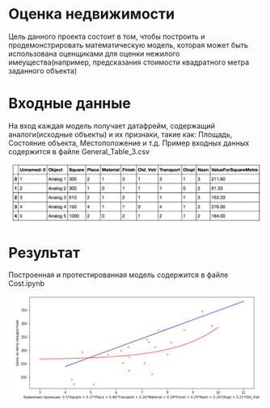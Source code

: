 # Оценка недвижимости

   Цель данного проекта состоит в том, чтобы построить и продемонстрировать математическую модель, 
   которая может быть     использована оценщиками для оценки нежилого имеущества(например, 
   предсказания стоимости квадратного метра заданного объекта)
 
 # Входные данные
  
   На вход каждая модель получает датафрейм, содержащий аналоги(исходные объекты) и их признаки, 
   такие как: Площадь, Состояние объекта, Местоположение и т.д. 
   Пример входных данных содержится в файле General_Table_3.csv
   
   <img src="InputData.png" width="900px">
  
  # Результат
    
   Построенная и протестированная модель содержится в файле Cost.ipynb
   
   <img src="People.png" width="900px">
   
    
    
  
